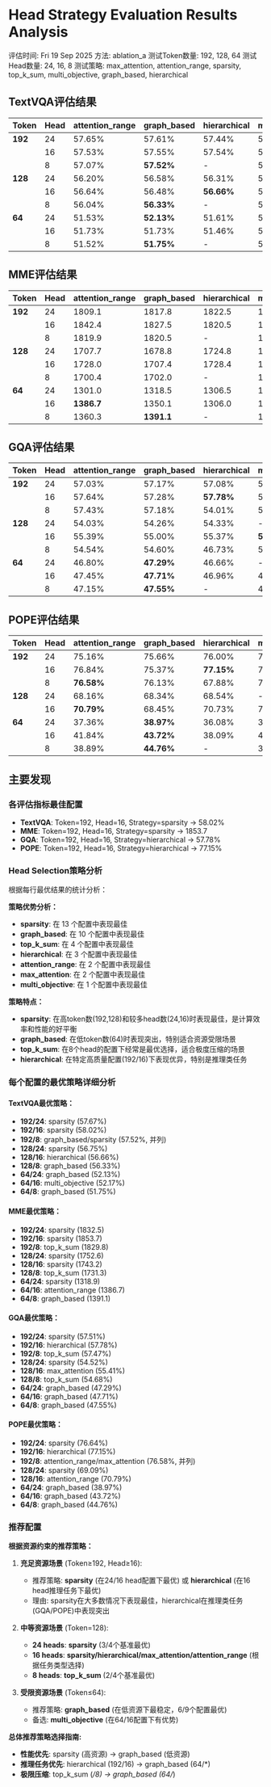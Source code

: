 # Head Strategy Evaluation Results Analysis

评估时间: Fri 19 Sep 2025
方法: ablation_a
测试Token数量: 192, 128, 64
测试Head数量: 24, 16, 8
测试策略: max_attention, attention_range, sparsity, top_k_sum, multi_objective, graph_based, hierarchical

## TextVQA评估结果

| Token | Head | attention_range | graph_based | hierarchical | max_attention | multi_objective | sparsity | top_k_sum |
|---|---|---|---|---|---|---|---|---|
| **192** | 24 | 57.65% | 57.61% | 57.44% | 57.59% | 57.52% | **57.67%** | 57.55% |
|  | 16 | 57.53% | 57.55% | 57.54% | 57.54% | 57.53% | **58.02%** | 57.46% |
|  | 8 | 57.07% | **57.52%** | - | 57.11% | 57.13% | 57.52% | 57.10% |
| **128** | 24 | 56.20% | 56.58% | 56.31% | 56.22% | 56.08% | **56.75%** | 56.34% |
|  | 16 | 56.64% | 56.48% | **56.66%** | 56.62% | 55.91% | 56.62% | 56.39% |
|  | 8 | 56.04% | **56.33%** | - | 56.06% | 55.41% | 55.64% | 56.00% |
| **64** | 24 | 51.53% | **52.13%** | 51.61% | 51.59% | 51.46% | 51.40% | 51.58% |
|  | 16 | 51.73% | 51.73% | 51.46% | 51.71% | **52.17%** | 51.61% | 51.53% |
|  | 8 | 51.52% | **51.75%** | - | 51.52% | 51.37% | 51.28% | 51.34% |

## MME评估结果

| Token | Head | attention_range | graph_based | hierarchical | max_attention | multi_objective | sparsity | top_k_sum |
|---|---|---|---|---|---|---|---|---|
| **192** | 24 | 1809.1 | 1817.8 | 1822.5 | 1809.1 | 1809.3 | **1832.5** | 1805.2 |
|  | 16 | 1842.4 | 1827.5 | 1820.5 | 1842.4 | 1794.6 | **1853.7** | 1839.4 |
|  | 8 | 1819.9 | 1820.5 | - | 1812.4 | 1777.7 | 1810.2 | **1829.8** |
| **128** | 24 | 1707.7 | 1678.8 | 1724.8 | 1703.2 | 1696.3 | **1752.6** | 1683.8 |
|  | 16 | 1728.0 | 1707.4 | 1728.4 | 1724.8 | 1639.0 | **1743.2** | 1704.8 |
|  | 8 | 1700.4 | 1702.0 | - | 1704.6 | 1580.4 | 1643.6 | **1731.3** |
| **64** | 24 | 1301.0 | 1318.5 | 1306.5 | 1306.9 | 1302.3 | **1318.9** | 1315.0 |
|  | 16 | **1386.7** | 1350.1 | 1306.0 | 1383.8 | 1286.2 | 1329.3 | 1349.1 |
|  | 8 | 1360.3 | **1391.1** | - | 1356.4 | 1238.7 | 1327.3 | 1390.5 |

## GQA评估结果

| Token | Head | attention_range | graph_based | hierarchical | max_attention | multi_objective | sparsity | top_k_sum |
|---|---|---|---|---|---|---|---|---|
| **192** | 24 | 57.03% | 57.17% | 57.08% | 56.90% | 57.01% | **57.51%** | 57.00% |
|  | 16 | 57.64% | 57.28% | **57.78%** | 57.65% | 56.45% | 57.57% | 57.27% |
|  | 8 | 57.43% | 57.18% | 54.01% | 57.43% | 56.47% | 56.82% | **57.47%** |
| **128** | 24 | 54.03% | 54.26% | 54.33% | - | 53.90% | **54.52%** | 54.01% |
|  | 16 | 55.39% | 55.00% | 55.37% | **55.41%** | 52.99% | 55.11% | 54.85% |
|  | 8 | 54.54% | 54.60% | 46.73% | 54.47% | 52.45% | 53.38% | **54.68%** |
| **64** | 24 | 46.80% | **47.29%** | 46.66% | - | 46.25% | 46.18% | 46.73% |
|  | 16 | 47.45% | **47.71%** | 46.96% | 47.34% | 45.75% | 46.57% | 46.84% |
|  | 8 | 47.15% | **47.55%** | - | 47.16% | 45.42% | 45.98% | 47.20% |

## POPE评估结果

| Token | Head | attention_range | graph_based | hierarchical | max_attention | multi_objective | sparsity | top_k_sum |
|---|---|---|---|---|---|---|---|---|
| **192** | 24 | 75.16% | 75.66% | 76.00% | 75.12% | 75.17% | **76.64%** | 75.61% |
|  | 16 | 76.84% | 75.37% | **77.15%** | 76.79% | 74.10% | 76.95% | 75.98% |
|  | 8 | **76.58%** | 76.13% | 67.88% | 76.58% | 73.52% | 74.14% | 76.52% |
| **128** | 24 | 68.16% | 68.34% | 68.54% | - | 67.94% | **69.09%** | 67.78% |
|  | 16 | **70.79%** | 68.45% | 70.73% | 70.68% | 64.26% | 70.75% | 69.70% |
| **64** | 24 | 37.36% | **38.97%** | 36.08% | 37.35% | 37.60% | 38.41% | 37.27% |
|  | 16 | 41.84% | **43.72%** | 38.09% | 41.76% | 32.77% | 40.62% | 40.06% |
|  | 8 | 38.89% | **44.76%** | - | 38.89% | 28.61% | 35.51% | 39.46% |

## 主要发现

### 各评估指标最佳配置

- **TextVQA**: Token=192, Head=16, Strategy=sparsity → 58.02%
- **MME**: Token=192, Head=16, Strategy=sparsity → 1853.7
- **GQA**: Token=192, Head=16, Strategy=hierarchical → 57.78%
- **POPE**: Token=192, Head=16, Strategy=hierarchical → 77.15%

### Head Selection策略分析

根据每行最优结果的统计分析：

**策略优势分析：**
- **sparsity**: 在 13 个配置中表现最佳
- **graph_based**: 在 10 个配置中表现最佳
- **top_k_sum**: 在 4 个配置中表现最佳
- **hierarchical**: 在 3 个配置中表现最佳
- **attention_range**: 在 2 个配置中表现最佳
- **max_attention**: 在 2 个配置中表现最佳
- **multi_objective**: 在 1 个配置中表现最佳

**策略特点：**
- **sparsity**: 在高token数(192,128)和较多head数(24,16)时表现最佳，是计算效率和性能的好平衡
- **graph_based**: 在低token数(64)时表现突出，特别适合资源受限场景
- **top_k_sum**: 在8个head的配置下经常是最优选择，适合极度压缩的场景
- **hierarchical**: 在特定高质量配置(192/16)下表现优异，特别是推理类任务

### 每个配置的最优策略详细分析

#### TextVQA最优策略：
- **192/24**: sparsity (57.67%)
- **192/16**: sparsity (58.02%)
- **192/8**: graph_based/sparsity (57.52%, 并列)
- **128/24**: sparsity (56.75%)
- **128/16**: hierarchical (56.66%)
- **128/8**: graph_based (56.33%)
- **64/24**: graph_based (52.13%)
- **64/16**: multi_objective (52.17%)
- **64/8**: graph_based (51.75%)

#### MME最优策略：
- **192/24**: sparsity (1832.5)
- **192/16**: sparsity (1853.7)
- **192/8**: top_k_sum (1829.8)
- **128/24**: sparsity (1752.6)
- **128/16**: sparsity (1743.2)
- **128/8**: top_k_sum (1731.3)
- **64/24**: sparsity (1318.9)
- **64/16**: attention_range (1386.7)
- **64/8**: graph_based (1391.1)

#### GQA最优策略：
- **192/24**: sparsity (57.51%)
- **192/16**: hierarchical (57.78%)
- **192/8**: top_k_sum (57.47%)
- **128/24**: sparsity (54.52%)
- **128/16**: max_attention (55.41%)
- **128/8**: top_k_sum (54.68%)
- **64/24**: graph_based (47.29%)
- **64/16**: graph_based (47.71%)
- **64/8**: graph_based (47.55%)

#### POPE最优策略：
- **192/24**: sparsity (76.64%)
- **192/16**: hierarchical (77.15%)
- **192/8**: attention_range/max_attention (76.58%, 并列)
- **128/24**: sparsity (69.09%)
- **128/16**: attention_range (70.79%)
- **64/24**: graph_based (38.97%)
- **64/16**: graph_based (43.72%)
- **64/8**: graph_based (44.76%)

### 推荐配置

**根据资源约束的推荐策略：**

1. **充足资源场景** (Token≥192, Head≥16):
   - 推荐策略: **sparsity** (在24/16 head配置下最优) 或 **hierarchical** (在16 head推理任务下最优)
   - 理由: sparsity在大多数情况下表现最佳，hierarchical在推理类任务(GQA/POPE)中表现突出

2. **中等资源场景** (Token=128):
   - **24 heads**: **sparsity** (3/4个基准最优)
   - **16 heads**: **sparsity/hierarchical/max_attention/attention_range** (根据任务类型选择)
   - **8 heads**: **top_k_sum** (2/4个基准最优)

3. **受限资源场景** (Token≤64):
   - 推荐策略: **graph_based** (在低资源下最稳定，6/9个配置最优)
   - 备选: **multi_objective** (在64/16配置下有优势)

**总体推荐策略选择指南:**
- **性能优先**: sparsity (高资源) → graph_based (低资源)
- **推理任务优先**: hierarchical (192/16) → graph_based (64/*)
- **极限压缩**: top_k_sum (*/8) → graph_based (64/*)